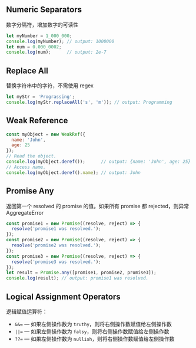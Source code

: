 
## Numeric Separators

数字分隔符，增加数字的可读性

```js
let myNumber = 1_000_000;
console.log(myNumber); // output: 1000000
let num = 0.000_0002;
console.log(num);      // output: 2e-7
```

## Replace All

替换字符串中的字符，不需使用 regex

```js
let myStr = 'Prograssing';
console.log(myStr.replaceAll('s', 'm')); // output: Programming
```

## Weak Reference

```js
const myObject = new WeakRef({
  name: 'John',
  age: 25
});
// Read the object.
console.log(myObject.deref());      // output: {name: 'John', age: 25}
// Access name.
console.log(myObject.deref().name); // output: John
```

## Promise Any

返回第一个 resolved 的 promise 的值。如果所有 promise 都 rejected，则异常 AggregateError

```js
const promise1 = new Promise((resolve, reject) => {
  resolve('promise1 was resolved.');
});
const promise2 = new Promise((resolve, reject) => {
  resolve('promise2 was resolved.');
});
const promise3 = new Promise((resolve, reject) => {
  resolve('promise3 was resolved.');
});
let result = Promise.any([promise1, promise2, promise3]);
console.log(result); // output: promise1 was resolved.
```

## Logical Assignment Operators

逻辑赋值运算符：

- `&&=` — 如果左侧操作数为 `truthy`，则将右侧操作数赋值给左侧操作数
- `||=` — 如果左侧操作数为 `falsy`，则将右侧操作数赋值给左侧操作数
- `??=` — 如果左侧操作数为 `nullish`，则将右侧操作数赋值给左侧操作数